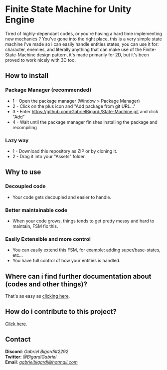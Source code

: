 # Finite State Machine for Unity Engine
Tired of highly-dependant codes, or you're having a hard time implementing new mechanics ? You've gone into the right place, this is a very simple state machine i've made so i can easily handle entities states, you can use it for: character, enemies, and literally anything that can make use of the Finite-State-Machine design pattern, it's made primarily for 2D, but it's been proved to work nicely with 3D too.

## How to install
### Package Manager (recommended)
* 1 - Open the package manager (Window > Package Manager)  
* 2 - Click on the plus icon and "Add package from git URL..."  
* 3 - Enter https://github.com/GabrielBigardi/State-Machine.git and click "Add"  
* 4 - Wait until the package manager finishes installing the package and recompiling  
   
### Lazy way
* 1 - Download this repository as ZIP or by cloning it.
* 2 - Drag it into your "Assets" folder.
  
## Why to use
### Decoupled code
* Your code gets decoupled and easier to handle.
### Better maintainable code
* When your code grows, things tends to get pretty messy and hard to maintain, FSM fix this.
### Easily Extensible and more control
* You can easily extend this FSM, for example: adding super/base-states, etc...
* You have full control of how your entities is handled.
  
## Where can i find further documentation about (codes and other things)?
That's as easy as [clicking here](DOCUMENTATION.md).
  
## How do i contribute to this project?
[Click here](CONTRIBUTING.md).
  
## Contact
**Discord**: *Gabriel Bigardi#2292*  
**Twitter**: *@BigardiGabriel*  
**Email**: *gabrielbigardi@hotmail.com*  
